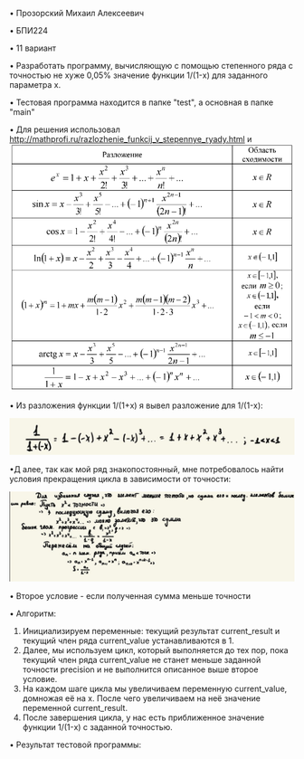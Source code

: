 • Прозорский Михаил Алексеевич

• БПИ224

• 11 вариант

• Разработать программу, вычисляющую с помощью степенного ряда с точностью не хуже 0,05% значение функции 1/(1-x) для заданного параметра x.

• Тестовая программа находится в папке "test", а основная в папке "main"

• Для решения использовал http://mathprofi.ru/razlozhenie_funkcij_v_stepennye_ryady.html и ![](image.png)

• Из разложения функции 1/(1+x) я вывел разложение для 1/(1-x):

![](telegram-cloud-photo-size-2-5350327875905115534-y.jpg)

•Д алее, так как мой ряд знакопостоянный, мне потребовалось найти условия прекращения цикла в зависимости от точности:

![](telegram-cloud-photo-size-2-5350327875905115536-y.jpg)

• Второе условие - если полученная сумма меньше точности

• Алгоритм:

1. Инициализируем переменные: текущий результат current_result и текущий член ряда current_value устанавливаются в 1.
2. Далее, мы используем цикл, который выполняется до тех пор, пока текущий член ряда current_value не станет меньше заданной точности precision и не выполнится описанное выше второе условие.
3. На каждом шаге цикла мы увеличиваем переменную current_value, домножая её на x. После чего увеличиваем на неё значение переменной current_result.
4. После завершения цикла, у нас есть приближенное значение функции 1/(1-x) с заданной точностью.

• Результат тестовой программы:


